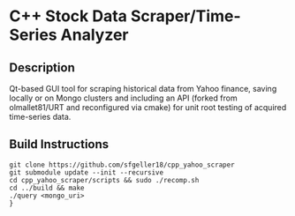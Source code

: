 # C++ Stock Data Scraper/Time-Series Analyzer


## Description

Qt-based GUI tool for scraping historical data from Yahoo finance, saving locally or on Mongo clusters and including an API (forked from olmallet81/URT and reconfigured via cmake) for unit root testing of acquired time-series data.

## Build Instructions

```
git clone https://github.com/sfgeller18/cpp_yahoo_scraper
git submodule update --init --recursive
cd cpp_yahoo_scraper/scripts && sudo ./recomp.sh
cd ../build && make
./query <mongo_uri>
}
```
